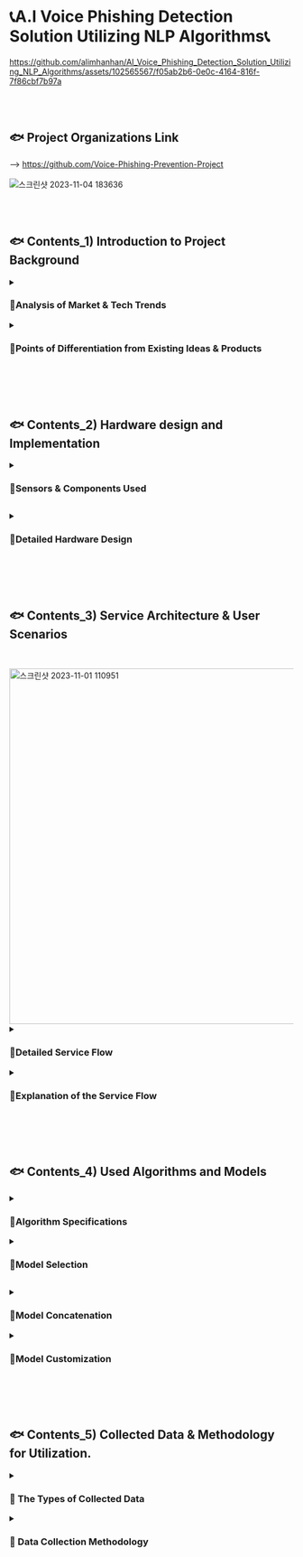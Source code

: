 # 📞A.I Voice Phishing Detection Solution Utilizing NLP Algorithms📞

https://github.com/alimhanhan/AI_Voice_Phishing_Detection_Solution_Utilizing_NLP_Algorithms/assets/102565567/f05ab2b6-0e0c-4164-816f-7f86cbf7b97a


<br><br><h2>🐟 Project Organizations Link</h2>
-->  https://github.com/Voice-Phishing-Prevention-Project<br>
<br>![스크린샷 2023-11-04 183636](https://github.com/alimhanhan/AI_Voice_Phishing_Detection_Solution_Utilizing_NLP_Algorithms/assets/102565567/4a7b0dfa-6529-4fab-bd8f-191ae83e109b)

<br><br><h2>🐟 Contents_1) Introduction to Project Background </h2>
<details>
<summary><h3>📑Analysis of Market & Tech Trends</h3></summary>
<div markdown="1">
<h3>👁️‍🗨 The Evolving Techniques of Voice Phishing & Increasing Risks</h3>

<img width="622" alt="스크린샷 2023-11-01 105929" src="https://github.com/alimhanhan/A.I_Voice_Phishing_Detection_Solution_Utilizing_NLP_Algorithms/assets/102565567/edadb3ec-4ec8-4d50-a58e-fcb1107cf4fa">

<h4>ㅤAs seen in the article, voice phishing techniques are evolving by the day. Existing voice phishing prevention apps are already active in the smartphone domain, but there is a significant limitation in that they are relatively unfamiliar in areas such as internet telephony and landline calls.<br><br>ㅤTherefore, we aim to develop a system that can analyze conversation contents in real-time to discern instances of voice phishing and effectively communicate this for some vulnerable groups susceptible to voice phishing. </h4><br><br>

<img width="621" alt="스크린샷 2023-11-01 110044" src="https://github.com/alimhanhan/A.I_Voice_Phishing_Detection_Solution_Utilizing_NLP_Algorithms/assets/102565567/c8399972-efe3-48b4-b2cd-093d5f39dd5f">

<h4>ㅤFurthermore, existing voice phishing prevention methods are primarily designed for non-disabled individuals, posing limitations in terms of accessibility and usability for people with visual, auditory, cognitive, and other disabilities.<br><br>ㅤTherefore, we aim to develop a system that facilitates individuals with disabilities to more easily benefit from voice phishing prevention technology.</h4><br><hr><br>
</details>
<details>
</div>
<summary><h3>📑Points of Differentiation from Existing Ideas & Products</h3></summary>
<div markdown="1">
<h3>👁️‍🗨️ Competitiveness of the Idea in terms of Functionality & Usability</h3>

<img width="608" alt="스크린샷 2023-11-01 110234" src="https://github.com/alimhanhan/A.I_Voice_Phishing_Detection_Solution_Utilizing_NLP_Algorithms/assets/102565567/35c615a0-e529-410e-8050-a63938644820">


<h4>ㅤMany services currently available in the market primarily focus on detecting phishing on smartphones, making it difficult for the elderly population, who may not be familiar with smartphone usage, to detect voice phishing. <br><br>ㅤAdditionally, while non-disabled individuals can use the service without inconvenience, there is no separate convenience device for people with disabilities, leading to difficulties for them in using such services.</h4><br>
<h3>➡️ For the reasons mentioned, this project has designated landline phones, rather than smartphones, as the primary target. The service has been designed with the primary target in mind, enabling easy and accurate phishing detection even on regular landline phones.<br><br> Additionally, to facilitate clear signal identification for disabled users, a method of conveying phishing alerts through both voice and text has been adopted.</h3>

<br><hr><br>
</div>
</details>

<br><br><br><h2>🐟 Contents_2) Hardware design and Implementation</h2>
<details>
<summary><h3>📑Sensors & Components Used</h3></summary>
<div markdown="1">

<img width="827" alt="스크린샷 2023-11-01 110804" src="https://github.com/alimhanhan/A.I_Voice_Phishing_Detection_Solution_Utilizing_NLP_Algorithms/assets/102565567/a8b9ca46-a83e-491c-8655-798d484e17da">

<br><hr><br></details>
<details>
</div>
<summary><h3>📑Detailed Hardware Design</h3></summary>
<div markdown="1">

<img width="681" alt="스크린샷 2023-11-01 110623" src="https://github.com/alimhanhan/A.I_Voice_Phishing_Detection_Solution_Utilizing_NLP_Algorithms/assets/102565567/c18f6d8a-9e42-45d8-a40a-aca06e4cf33d">


<br><hr><br>
</div>
</details>

<br><br><br><h2>🐟 Contents_3) Service Architecture & User Scenarios</h2><br>

<img width="630" alt="스크린샷 2023-11-01 110951" src="https://github.com/alimhanhan/A.I_Voice_Phishing_Detection_Solution_Utilizing_NLP_Algorithms/assets/102565567/3aa68415-a8cc-4f41-ac47-f6794065d886">


<details>
<summary><h3>📑Detailed Service Flow</h3></summary>
<div markdown="1">
<h3>👁️‍🗨️ Detailed UX</h3>

![스크린샷 2023-11-02 191134](https://github.com/alimhanhan/A.I_Voice_Phishing_Detection_Solution_Utilizing_NLP_Algorithms/assets/102565567/8afff2c4-d4f5-498c-b2e4-1784e6c2be4a)


<h4>
1️⃣ When the recipient initiates a call with the sender, AWS Transcribe collects the contents of the conversation in real time and performs Speech-to-Text (STT).<br><br>After that, utilizing natural language processing model algorithms, it undergoes preprocessing and is stored in a database. Using the stored database, it provides phishing alert functionality.<br>
<br><br><br>2️⃣ Based on the conversation content database, a pre-trained and customized NLP algorithm conducts binary classification for phishing detection.
 <br><br>Ultimately, this result is communicated to the user through text and a light signal to indicate the presence of phishing.
</h4>
</details>
<details>
<summary><h3>📑Explanation of the Service Flow</h3></summary>
<div markdown="1">
<h3>👁️‍🗨️ Additional Explanations for Each Step</h3><br>

<img width="595" alt="스크린샷 2023-11-01 111050" src="https://github.com/alimhanhan/A.I_Voice_Phishing_Detection_Solution_Utilizing_NLP_Algorithms/assets/102565567/8329f946-3a03-4e42-8bc5-b2ffce1e256e">

<img width="611" alt="스크린샷 2023-11-01 111059" src="https://github.com/alimhanhan/A.I_Voice_Phishing_Detection_Solution_Utilizing_NLP_Algorithms/assets/102565567/d88f53e2-62c8-4dd9-af77-c1687e8f12a5">

 
 <h4>
<br>1️⃣  Start recording voice at the beginning of the call.<br>
<br>2️⃣  Save the recorded data on the laptop at the end of the call.<br>
<br>3️⃣  Upload the MP3 file to Google Colab from the laptop.<br>
<br>4️⃣  Transfer the file from Google Colab to the AWS S3 bucket.<br>
<br>5️⃣  Perform speech-to-text (STT) on the file stored in the S3 bucket.<br>
<br>6️⃣  Save the STT results in a .json file.<br>
<br>7️⃣  Transmit the saved JSON file to the model.<br>
<br>8️⃣  Classify the presence of phishing in the model.<br>
<br>9️⃣  Save the derived classification results to the AWS S3 bucket.<br>
<br>🔟➖🅰️ Read the values stored in the S3 bucket on the Raspberry Pi.<br>
<br>🔟➖🅱️ Read the values stored in the S3 bucket on the responsive Flask web.<br>
<br>1️⃣1️⃣➖🅰️ Provide guidance through LED flashing based on the result.<br>
<br>1️⃣1️⃣➖🅱️ Provide guidance through a web pop-up window based on the result.</h4>
<br><hr><br>
</details>

<br><br><br><h2>🐟 Contents_4) Used Algorithms and Models</h2>
<details>
<summary><h3>📑Algorithm Specifications</h3></summary>
<div markdown="1">
<h3>👁️‍🗨️ Voice Phishing Detection Algorithm Through Voice Data Processing</h3><br>

![스크린샷 2023-11-02 192343](https://github.com/alimhanhan/A.I_Voice_Phishing_Detection_Solution_Utilizing_NLP_Algorithms/assets/102565567/43011728-5473-46e0-94a2-e8a40e4381b0)

<h4><br>1️⃣ Send the collected voice file data to the AWS Transcribe server.
<br><br>2️⃣ Perform speech-to-text (STT) through AWS Transcribe and preprocess the text data obtained from the file.
<br><br>3️⃣ Perform binary classification on the phishing status based on the preprocessed text data using an appropriate model.</h4>
-->  Return 1 if phishing, and 0 if not phishing.<h4>
4️⃣ Based on the result, perform text notification and LED notification services.</h4>
--> red LED(🔴) for phishing, green LED(🟢) for non-phishing<h4>
5️⃣ Terminate all services upon completion.</h4><br><hr><br>
</details>
<details>
<summary><h3>📑Model Selection</h3></summary>
<div markdown="1">
<h3>👁️‍🗨️ Model Training Performance Evaluation</h3>

![스크린샷 2023-11-02 193500](https://github.com/alimhanhan/A.I_Voice_Phishing_Detection_Solution_Utilizing_NLP_Algorithms/assets/102565567/12ee705f-d498-4270-b8b0-7c0943dfc2a1)

<br><h4>ㅤBased on the model performance comparison results, both the accuracy and F1-score evaluation metrics confirm the superiority of KoBIGBIRD. Furthermore, an inference test was conducted using a new test dataset consisting of 10 normal datasets and 10 phishing datasets, where both models correctly classified 19 out of the 20 test data.</h4><h3>➡️ Consequently, the KoBIGBIRD model was selected for use in voice phishing detection, and the solution proceeded accordingly. </h3><br><hr><br></details>
<details>
<summary><h3>📑Model Concatenation</h3></summary>
<div markdown="1">
<h3>👁️‍🗨️ Considered & Utilized Models</h3>
<h4>⏩ In this project, we utilized the concatenation and customization of the KoBIGBIRD, R-BERT, and KR-BERT models.</h4>

![스크린샷 2023-11-02 193837](https://github.com/alimhanhan/A.I_Voice_Phishing_Detection_Solution_Utilizing_NLP_Algorithms/assets/102565567/5d8cc645-747c-49a3-9bae-8ee3cafaaec5)


<h3>#️⃣ KoBIGBIRD</h3>
<h4>KoBIGBIRD is a model developed for Korean natural language processing, based on Transformers. It can handle longer sequences than conventional BERT, dealing with a maximum of 4096 tokens, eight times more than BERT's 512 tokens.</h4>
<br><h3>#️⃣ KR-BERT</h3>
<h4>A BERT-based model for Korean natural language processing, KR-BERT provides excellent performance in various NLP tasks through pre-training tailored to Korean text, learning sentence and word-level representations. In the field of Korean natural language processing, KR-BERT is utilized for various NLP tasks, including semantic interpretation and sentence structure analysis.</h4>
<br><h3>#️⃣ R-BERT</h3>
<h4>R-BERT, based on BERT, is specialized in context-aware entity relationship inference, effectively inferring relationships between entities in natural language processing tasks. By integrating entity and relationship information, it achieves improved performance in information extraction and relationship inference tasks.</h4>
<br><hr><br></details>
<details>
<summary><h3>📑Model Customization</h3></summary>
<div markdown="1">
<h3>👁️‍🗨️ The Process of Model Customization</h3>
<h4>ㅤOur custom model is inspired by the R-BERT model and built upon the architecture of the KoBIGBIRD model. In the Relation Extraction Task, the R-BERT model enhances its performance by utilizing not only the CLS token but also the embedding vectors of entity1 and entity2.<br><br>ㅤIn this regard, our model can be characterized as a customized model that leverages not only the CLS token but also the entire dialogue data, extracted morphemes and keywords, and their respective embedding vectors in the training process.<br><br>ㅤFurthermore, by combining the CLS tokens of Kr-BERT and KoBIGBIRD, our model aims to integrate the diverse features of both models, leveraging their respective strengths and compensating for their shortcomings.</h4>

 
![스크린샷 2023-11-02 194711](https://github.com/alimhanhan/A.I_Voice_Phishing_Detection_Solution_Utilizing_NLP_Algorithms/assets/102565567/a32c8d54-cb69-49dd-999b-87a0c5cbdfbc)


<h4>ㅤThis model combines the embedding values of the CLS tokens from Kr-BERT and KoBIGBIRD.<br><br>ㅤSubsequently, the entire dialogue data and the data extracted only for keywords and morphemes are separated into vectors using an index that indicates the end of the sentence. This process is designed to understand the context of the conversation through the entire dialogue data and to learn the important parts of the conversation through morphemes and keywords.<br><br>ㅤFinally, through the FCLayer class, the dimensions of each vector are adjusted and combined to create a single vector, which is used as the input value of the model. Using this generated data, the model can predict the final class, i.e., whether it is a phishing attempt, through the label classifier.<br><br>ㅤBy combining Kr-BERT's language understanding capabilities and KoBIGBIRD's ability to handle long texts, the model incorporates various features of the input text. It is expected to leverage KoBIGBIRD's strengths in handling long dialogue data and Kr-BERT's strengths in understanding subtle meanings and expressions within sentences.</h4>
<br><hr><br></details>

<br><br><br><h2>🐟 Contents_5) Collected Data & Methodology for Utilization.</h2>
<details>
<summary><h3>📑 The Types of Collected Data</h3></summary>
<div markdown="1">

![스크린샷 2023-11-02 194843](https://github.com/alimhanhan/A.I_Voice_Phishing_Detection_Solution_Utilizing_NLP_Algorithms/assets/102565567/a945031a-fa26-4f77-9db3-6af269de9a80)
<br><h4>👉ㅤIn this project, the collected data is in unstructured form, categorized into phishing and legitimate data. To address class imbalance, augmentation was conducted only for the phishing data.</h4>
<br><h4> Financial Supervisory Service Voice Phishing Voice Data:</h4>
➖ Loan fraud type: 185 instances<br>
➖ Financial fraud type: 227 instances
<h4>👉 AI Hub Complaints Query-Response Data:</h4>
➖ Financial/Insurance, Transfer, Withdrawal, Loan Service Type: 48,476 instances
<br><hr><br></details>
<details>
<summary><h3>📑 Data Collection Methodology</h3></summary>
<div markdown="1">
<h4>
1️⃣ Collecting phishing voice data through dynamic web crawling.
<br><br>2️⃣ Downloading legitimate data.
<br><br>3️⃣ Transforming the data using AWS Transcribe and uploading it as JSON files.
<br><br>4️⃣ Creating TXT files through data parsing.
<br><br>5️⃣ Converting the generated TXT files into CSV files.
</h4>
<br><hr><br></details>
<br><br><br>



